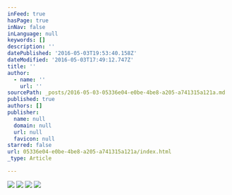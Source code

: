 ```yaml
---
inFeed: true
hasPage: true
inNav: false
inLanguage: null
keywords: []
description: ''
datePublished: '2016-05-03T19:53:40.158Z'
dateModified: '2016-05-03T17:49:12.747Z'
title: ''
author:
  - name: ''
    url: ''
sourcePath: _posts/2016-05-03-05336e04-e0be-4be8-a205-a741315a121a.md
published: true
authors: []
publisher:
  name: null
  domain: null
  url: null
  favicon: null
starred: false
url: 05336e04-e0be-4be8-a205-a741315a121a/index.html
_type: Article

---
```

![](https://the-grid-user-content.s3-us-west-2.amazonaws.com/df417c3b-069e-46c8-b091-58c6a833eeae.jpg)
![](https://the-grid-user-content.s3-us-west-2.amazonaws.com/c6b08eff-f41d-487f-a7fa-1d4d03be9198.jpg)
![](https://the-grid-user-content.s3-us-west-2.amazonaws.com/7cd9eeda-a644-42e0-a258-68ca16012941.jpg)
![](https://the-grid-user-content.s3-us-west-2.amazonaws.com/bd07e3f0-9071-48be-bc82-bbe4a5dfd8ae.jpg)